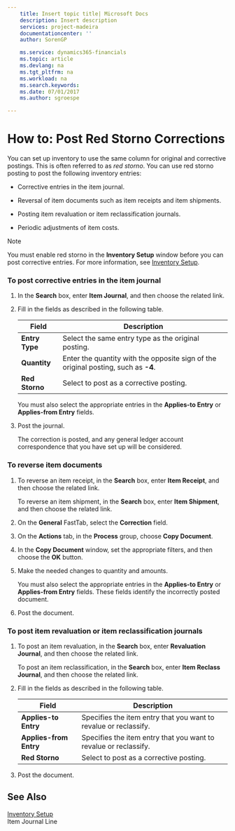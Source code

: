 ```yaml
---
    title: Insert topic title| Microsoft Docs
    description: Insert description
    services: project-madeira
    documentationcenter: ''
    author: SorenGP

    ms.service: dynamics365-financials
    ms.topic: article
    ms.devlang: na
    ms.tgt_pltfrm: na
    ms.workload: na
    ms.search.keywords:
    ms.date: 07/01/2017
    ms.author: sgroespe

---
```

# How to: Post Red Storno Corrections
You can set up inventory to use the same column for original and corrective postings. This is often referred to as *red storno*. You can use red storno posting to post the following inventory entries:  
  
-   Corrective entries in the item journal.  
  
-   Reversal of item documents such as item receipts and item shipments.  
  
-   Posting item revaluation or item reclassification journals.  
  
-   Periodic adjustments of item costs.  
  
> [!NOTE]  
>  You must enable red storno in the **Inventory Setup** window before you can post corrective entries. For more information, see [Inventory Setup](inventory-setup.md).  
  
### To post corrective entries in the item journal  
  
1.  In the **Search** box, enter **Item Journal**, and then choose the related link.  
  
2.  Fill in the fields as described in the following table.  
  
    |Field|Description|  
    |---------------------------------|---------------------------------------|  
    |**Entry Type**|Select the same entry type as the original posting.|  
    |**Quantity**|Enter the quantity with the opposite sign of the original posting, such as **-4**.|  
    |**Red Storno**|Select to post as a corrective posting.|  
  
     You must also select the appropriate entries in the **Applies-to Entry** or **Applies-from Entry** fields.  
  
3.  Post the journal.  
  
     The correction is posted, and any general ledger account correspondence that you have set up will be considered.  
  
### To reverse item documents  
  
1.  To reverse an item receipt, in the **Search** box, enter **Item Receipt**, and then choose the related link.  
  
     To reverse an item shipment, in the **Search** box, enter **Item Shipment**, and then choose the related link.  
  
2.  On the **General** FastTab, select the **Correction** field.  
  
3.  On the **Actions** tab, in the **Process** group, choose **Copy Document**.  
  
4.  In the **Copy Document** window, set the appropriate filters, and then choose the **OK** button.  
  
5.  Make the needed changes to quantity and amounts.  
  
     You must also select the appropriate entries in the **Applies-to Entry** or **Applies-from Entry** fields. These fields identify the incorrectly posted document.  
  
6.  Post the document.  
  
### To post item revaluation or item reclassification journals  
  
1.  To post an item revaluation, in the **Search** box, enter **Revaluation Journal**, and then choose the related link.  
  
     To post an item reclassification, in the **Search** box, enter **Item Reclass Journal**, and then choose the related link.  
  
2.  Fill in the fields as described in the following table.  
  
    |Field|Description|  
    |---------------------------------|---------------------------------------|  
    |**Applies-to Entry**|Specifies the item entry that you want to revalue or reclassify.|  
    |**Applies-from Entry**|Specifies the item entry that you want to revalue or reclassify.|  
    |**Red Storno**|Select to post as a corrective posting.|  
  
3.  Post the document.  
  
## See Also  
 [Inventory Setup](inventory-setup.md)   
 Item Journal Line